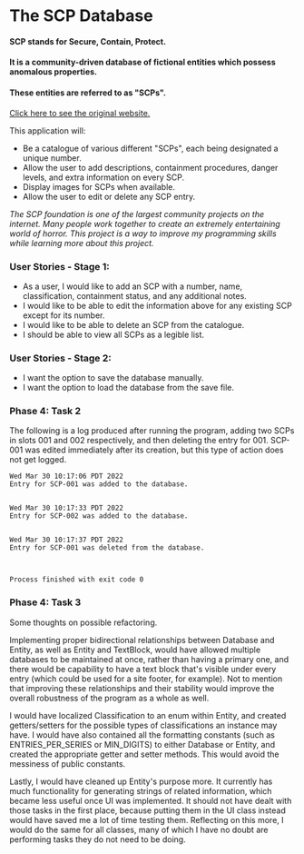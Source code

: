 # The SCP Database

#### SCP stands for Secure, Contain, Protect. 
#### It is a community-driven database of fictional entities which possess anomalous properties.
#### These entities are referred to as "SCPs".

[Click here to see the original website.](https://scp-wiki.wikidot.com/)

This application will:
- Be a catalogue of various different "SCPs", each being designated a unique number.
- Allow the user to add descriptions, containment procedures, danger levels, and extra information on every SCP.
- Display images for SCPs when available.
- Allow the user to edit or delete any SCP entry.

*The SCP foundation is one of the largest community projects on the internet. Many people work together to create
an extremely entertaining world of horror. This project is a way to improve my programming skills while learning more
about this project.*

### User Stories - Stage 1:
- As a user, I would like to add an SCP with a number, name, classification, containment status, and any additional notes.
- I would like to be able to edit the information above for any existing SCP except for its number.
- I would like to be able to delete an SCP from the catalogue.
- I should be able to view all SCPs as a legible list.
### User Stories - Stage 2:
- I want the option to save the database manually.
- I want the option to load the database from the save file.

### Phase 4: Task 2
The following is a log produced after running the program, adding two
SCPs in slots 001 and 002 respectively, and then deleting the entry 
for 001. SCP-001 was edited immediately after its creation, but this 
type of action does not get logged.

```
Wed Mar 30 10:17:06 PDT 2022
Entry for SCP-001 was added to the database.


Wed Mar 30 10:17:33 PDT 2022
Entry for SCP-002 was added to the database.


Wed Mar 30 10:17:37 PDT 2022
Entry for SCP-001 was deleted from the database.



Process finished with exit code 0
```

### Phase 4: Task 3
Some thoughts on possible refactoring.

Implementing proper bidirectional relationships between Database 
and Entity, as well as Entity and TextBlock, would have allowed multiple databases to be maintained at 
once, rather than having a primary one, and there would be capability to have a text block that's visible 
under every entry (which could be used for a site footer, for example). Not to mention that 
improving these relationships and their stability would improve the overall robustness of the program 
as a whole as well.

I would have localized Classification to an enum within  Entity, and created getters/setters for the 
possible types of classifications an instance may have. I would have also contained all the formatting 
constants (such as ENTRIES_PER_SERIES or MIN_DIGITS) to either Database or Entity, and created the 
appropriate getter and setter methods. This would avoid the messiness of public constants.

Lastly, I would have cleaned up Entity's purpose more. It currently has much functionality for generating 
strings of related information, which became less useful once UI was implemented. It should not have 
dealt with those tasks in the first place, because putting them in the UI class instead would have 
saved me a lot of time testing them. Reflecting on this more, I would do the same for all classes, 
many of which I have no doubt are performing tasks they do not need to be doing.
